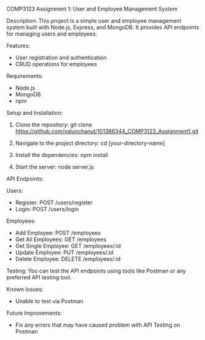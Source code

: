COMP3123 Assignment 1: User and Employee Management System

Description:
This project is a simple user and employee management system built with Node.js, Express, and MongoDB. It provides API endpoints for managing users and employees.

Features:

- User registration and authentication
- CRUD operations for employees

Requirements:

- Node.js
- MongoDB
- npm

Setup and Installation:

1. Clone the repository:
   git clone https://github.com/valunchanut/101386344_COMP3123_Assignment1.git

2. Navigate to the project directory:
   cd [your-directory-name]

3. Install the dependencies:
   npm install

4. Start the server:
   node server.js

API Endpoints:

Users:

- Register: POST /users/register
- Login: POST /users/login

Employees:

- Add Employee: POST /employees
- Get All Employees: GET /employees
- Get Single Employee: GET /employees/:id
- Update Employee: PUT /employees/:id
- Delete Employee: DELETE /employees/:id

Testing:
You can test the API endpoints using tools like Postman or any preferred API testing tool.

Known Issues:

- Unable to test via Postman

Future Improvements:

- Fix any errors that may have caused problem with API Testing on Postman
